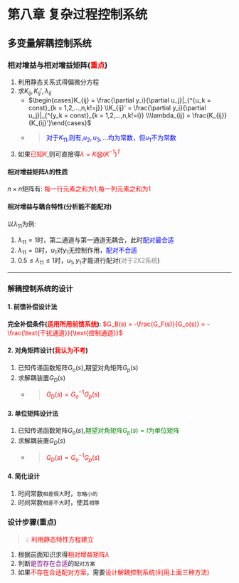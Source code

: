 # 第八章 复杂过程控制系统
## 多变量解耦控制系统

### 相对增益与相对增益矩阵(<font color=red>重点</font>)
1. 利用静态关系式得偏微分方程  
2. 求$K_{ij},K_{ij}',\lambda_{ij}$
   - $\begin{cases}K_{ij} = \frac{\partial y_i}{\partial u_j}|_{^{u_k = const}_{k = 1,2,...,n,k!=j}}   \\K_{ij}' = \frac{\partial y_i}{\partial u_j}|_{^{y_k = const}_{k = 1,2,...,n,k!=i}}   \\\lambda_{ij} = \frac{K_{ij}}{K_{ij}'}\end{cases}$  
   - > <font color=blue>对于$K_{11}$,则有,$u_2,u_3,...$均为常数，但$u_1$不为常数</font>  
3. 如果<font color=red>已知$K$</font>,则可直接得<font color=red>$\lambda = K \bigotimes (K^{-1})^T$</font>  

#### 相对增益矩阵$\lambda$的性质  
$n\times n$矩阵有: <font color=red>每一行元素之和为1,每一列元素之和为1</font>  

#### 相对增益与耦合特性(分析能不能配对)
以$\lambda_{11}$为例:  
1. $\lambda_{11} = 1$时，第二通道与第一通道无耦合，此时<font color=blue>配对最合适</font>  
2. $\lambda_{11} = 0$时，$u_1$对$y_1$无控制作用，<font color=blue>配对不合适</font>  
3. $0.5 \le \lambda_{11} \le 1$时，$u_1,y_1$才能进行配对(<font color=grey>对于2X2系统</font>)  

---
### 解耦控制系统的设计
#### 1. 前馈补偿设计法
**完全补偿条件(<font color=red>适用所用前馈系统</font>)**: <font color=red>$G_B(s) = -\frac{G_F(s)}{G_o(s)} = -\frac{\text{干扰通道}}{\text{控制通道}}$</font>  

#### 2. 对角矩阵设计(<font color=red>我认为不考</font>)
1. 已知传递函数矩阵$G_o(s)$,期望对角矩阵$G_p(s)$  
2. 求解耦装置$G_D(s)$  
   - > <font color=red>$G_D(s) = G_o^{-1}G_p(s)$</font>  

#### 3. 单位矩阵设计法
1. 已知传递函数矩阵$G_o(s)$,<font color=green>期望对角矩阵$G_p(s) = I$为单位矩阵</font>  
2. 求解耦装置$G_D(s)$  
   - > <font color=red>$G_D(s) = G_o^{-1}G_p(s)$</font>  

#### 4. 简化设计
1. 时间常数`相差很大`时，`忽略小的`  
2. 时间常数`相差不大`时，使其`相等`  

### 设计步骤(重点)
> :bulb: <font color=red>利用静态特性方程建立</font>  

1. 根据前面知识求得<font color=red>相对增益矩阵$\lambda$</font>  
2. 判断<font color=purple>是否存在合适</font>的`配对方案`  
3. 如果<font color=red>不存在合适配对方案</font>，需要<font color=red>设计解耦控制系统(利用上面三种方法)</font>  

